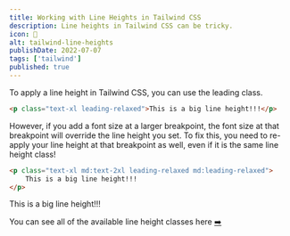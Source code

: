 ```yaml
---
title: Working with Line Heights in Tailwind CSS
description: Line heights in Tailwind CSS can be tricky.
icon: 🌠
alt: tailwind-line-heights
publishDate: 2022-07-07
tags: ['tailwind']
published: true
---
```


To apply a line height in Tailwind CSS, you can use the leading class.
```html
<p class="text-xl leading-relaxed">This is a big line height!!!</p>
```
However, if you add a font size at a larger breakpoint, the font size at that breakpoint will override the line height you set. To fix this, you need to re-apply your line height at that breakpoint as well, even if it is the same line height class!

```html
<p class="text-xl md:text-2xl leading-relaxed md:leading-relaxed">
    This is a big line height!!!
</p>
```
<p class="text-xl md:text-2xl leading-relaxed md:leading-relaxed">
    This is a big line height!!!
</p>

You can see all of the available line height classes here <a target="_blank" href="https://tailwindcss.com/docs/line-height">➡️</a>